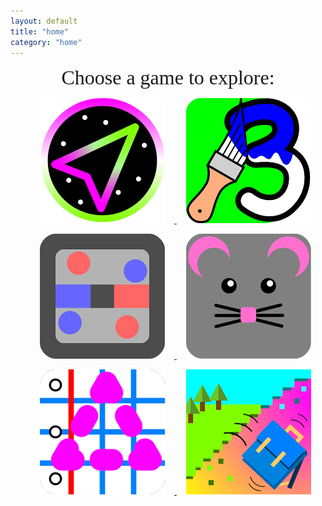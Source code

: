 ```yaml
---
layout: default
title: "home"
category: "home"
---
```


 <div align="center">
 <font face="Arial Rounded MT Bold" size="6">
 Choose a game to explore:
 </font>
 <ul>  
 <li style="display:inline-block;margin-left: 15px;margin-right: 15px;">
  <div class="image">
  <a href="/troid"><img src="/images/troidlink.png" >
  </div></li>
 <li style="display:inline-block;margin-left: 15px;margin-right: 15px;"> </a><a href="/paintbynumber">
  <div class="image">
  <img src="/images/pbnlink.png" ></a>
 </div></li>
 </ul>
 <ul>  
 <li style="display:inline-block;margin-left: 15px;margin-right: 15px;">
  <div class="image">
  <a href="/ballsandwalls"><img src="/images/bawlink.png" >
  </div></li>
 <li style="display:inline-block;margin-left: 15px;margin-right: 15px;"> </a><a href="/trap">
  <div class="image">
  <img src="/images/traplink.png" ></a>
 </div></li>
 </ul>
 <ul>  
 <li style="display:inline-block;margin-left: 15px;margin-right: 15px;">
  <div class="image">
  <a href="/memorytrace"><img src="/images/mtlink.png" >
  </div></li>
 <li style="display:inline-block;margin-left: 15px;margin-right: 15px;"> </a><a href="/flatearth">
  <div class="image">
  <img src="/images/felink.png" ></a>
 </div></li>
 </ul>
</div>
